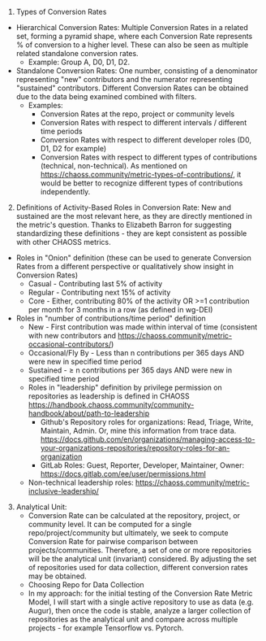 1. Types of Conversion Rates
- Hierarchical Conversion Rates: Multiple Conversion Rates in a related set, forming a pyramid shape, where each Conversion Rate represents % of conversion to a higher level. These can also be seen as multiple related standalone conversion rates. 
    - Example: Group A, D0, D1, D2.
- Standalone Conversion Rates: One number, consisting of a denominator representing "new" contributors and the numerator representing "sustained" contributors. Different Conversion Rates can be obtained due to the data being examined combined with filters. 
    - Examples:
        - Conversion Rates at the repo, project or community levels
        - Conversion Rates with respect to different intervals / different time periods
        - Conversion Rates with respect to different developer roles (D0, D1, D2 for example)
        - Conversion Rates with respect to different types of contributions (technical, non-technical). As mentioned on https://chaoss.community/metric-types-of-contributions/, it would be better to recognize different types of contributions independently.
2. Definitions of Activity-Based Roles in Conversion Rate: New and sustained are the most relevant here, as they are directly mentioned in the metric's question. Thanks to Elizabeth Barron for suggesting standardizing these definitions - they are kept consistent as possible with other CHAOSS metrics. 
-  Roles in "Onion" definition (these can be used to generate Conversion Rates from a different perspective or qualitatively show insight in Conversion Rates)
    - Casual - Contributing last 5% of activity
    - Regular - Contributing next 15% of activity
    - Core - Either, contributing 80% of the activity OR >=1 contribution per month for 3 months in a row (as defined in wg-DEI)
- Roles in "number of contributions/time period" definition
    - New - First contribution was made within interval of time (consistent with new contributors and https://chaoss.community/metric-occasional-contributors/) 
    - Occasional/Fly By -  Less than n contributions per 365 days AND were new in specified time period
    - Sustained -  ≥ n contributions per 365 days AND were new in specified time period
    - Roles in "leadership" definition by privilege permission on repositories as leadership is defined in CHAOSS https://handbook.chaoss.community/community-handbook/about/path-to-leadership 
        - Github's Repository roles for organizations: Read, Triage, Write, Maintain, Admin. Or, mine this information from trace data. https://docs.github.com/en/organizations/managing-access-to-your-organizations-repositories/repository-roles-for-an-organization 
        - GitLab Roles: Guest, Reporter, Developer, Maintainer, Owner: https://docs.gitlab.com/ee/user/permissions.html 
    - Non-technical leadership roles: https://chaoss.community/metric-inclusive-leadership/ 
3. Analytical Unit:
    - Conversion Rate can be calculated at the repository, project, or community level. It can be computed for a single repo/project/community but ultimately, we seek to compute Conversion Rate for pairwise comparison between projects/communities. Therefore, a set of one or more repositories will be the analytical unit (invariant) considered. By adjusting the set of repositories used for data collection, different conversion rates may be obtained. 
    - Choosing Repo for Data Collection
    - In my approach: for the initial testing of the Conversion Rate Metric Model, I will start with a single active repository to use as data (e.g. Augur), then once the code is stable, analyze a larger collection of repositories as the analytical unit and compare across multiple projects - for example Tensorflow vs. Pytorch. 
